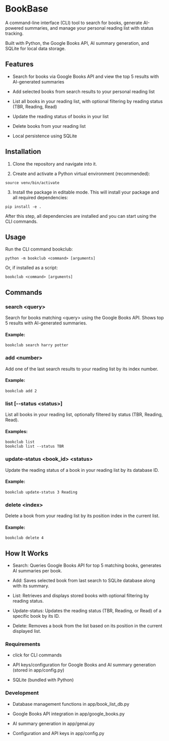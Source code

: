 # BookBase
A command-line interface (CLI) tool to search for books, generate AI-powered summaries, and manage your personal reading list with status tracking.

Built with Python, the Google Books API, AI summary generation, and SQLite for local data storage.

## Features
- Search for books via Google Books API and view the top 5 results with AI-generated summaries

- Add selected books from search results to your personal reading list

- List all books in your reading list, with optional filtering by reading status (TBR, Reading, Read)

- Update the reading status of books in your list

- Delete books from your reading list

- Local persistence using SQLite

## Installation
1. Clone the repository and navigate into it.

2. Create and activate a Python virtual environment (recommended):

```
source venv/bin/activate
```
3. Install the package in editable mode. This will install your package and all required dependencies:

```
pip install -e .
```
After this step, all dependencies are installed and you can start using the CLI commands.

## Usage
Run the CLI command bookclub:

```
python -m bookclub <command> [arguments]
```

Or, if installed as a script:

```
bookclub <command> [arguments]
```

## Commands

### search \<query>
Search for books matching \<query> using the Google Books API. Shows top 5 results with AI-generated summaries.

#### Example:

```
bookclub search harry potter
```

### add \<number>

Add one of the last search results to your reading list by its index number.

#### Example:

```
bookclub add 2
```

### list [--status \<status>]
List all books in your reading list, optionally filtered by status (TBR, Reading, Read).

#### Examples:

```
bookclub list
bookclub list --status TBR
```

### update-status \<book_id> \<status>
Update the reading status of a book in your reading list by its database ID.

#### Example:

```
bookclub update-status 3 Reading
```
### delete \<index>
Delete a book from your reading list by its position index in the current list.

#### Example:

```
bookclub delete 4
```

## How It Works
- Search: Queries Google Books API for top 5 matching books, generates AI summaries per book.

- Add: Saves selected book from last search to SQLite database along with its summary.

- List: Retrieves and displays stored books with optional filtering by reading status.

- Update-status: Updates the reading status (TBR, Reading, or Read) of a specific book by its ID.

- Delete: Removes a book from the list based on its position in the current displayed list.

### Requirements
- click for CLI commands

- API keys/configuration for Google Books and AI summary generation (stored in app/config.py)

- SQLite (bundled with Python)

### Development
- Database management functions in app/book_list_db.py

- Google Books API integration in app/google_books.py

- AI summary generation in app/genai.py

- Configuration and API keys in app/config.py
